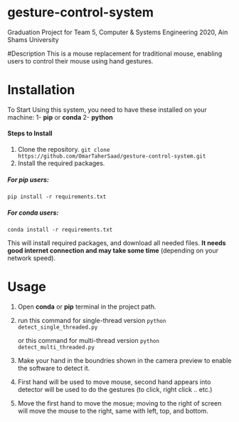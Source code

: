 # gesture-control-system
 Graduation Project for Team 5, Computer & Systems Engineering 2020, Ain Shams University

#Description
This is a mouse replacement for traditional mouse, enabling users to control their mouse using hand gestures.

# Installation
To Start Using this system, you need to have these installed on your machine:
1- **pip** or **conda**
2- **python**

#### Steps to Install
 
1. Clone the repository.
`git clone https://github.com/OmarTaherSaad/gesture-control-system.git`
2. Install the required packages.
##### For pip users:
`pip install -r requirements.txt`
##### For conda users:
 `conda install -r requirements.txt`
 
 This will install required packages, and download all needed files. **It needs good internet connection and may take some time** (depending on your network speed).
 
# Usage

1.  Open **conda** or **pip** terminal in the project path.
2. run this command for single-thread version
	`python detect_single_threaded.py`
	
	or this command for multi-thread version
	`python detect_multi_threaded.py`
	
3.  Make your hand in the boundries shown in the camera preview to enable the software to detect it.

4. First hand will be used to move mouse, second hand appears into detector will be used to do the gestures (to click, right click .. etc.)

5. Move the first hand to move the mosue; moving to the right of screen will move the mouse to the right, same with left, top, and bottom.
